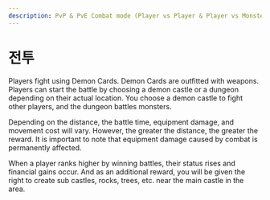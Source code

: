 ```yaml
---
description: PvP & PvE Combat mode (Player vs Player & Player vs Monster)
---
```


# 전투

Players fight using Demon Cards. Demon Cards are outfitted with weapons. Players can start the battle by choosing a demon castle or a dungeon depending on their actual location. You choose a demon castle to fight other players, and the dungeon battles monsters.

Depending on the distance, the battle time, equipment damage, and movement cost will vary. However, the greater the distance, the greater the reward. It is important to note that equipment damage caused by combat is permanently affected.

When a player ranks higher by winning battles, their status rises and financial gains occur. And as an additional reward, you will be given the right to create sub castles, rocks, trees, etc. near the main castle in the area.
